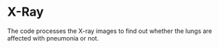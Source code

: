 # X-Ray
The code processes the X-ray images to find out whether the lungs are affected with pneumonia or not. 
